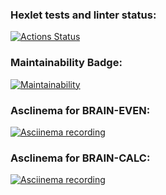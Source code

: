 ### Hexlet tests and linter status:

[![Actions Status](https://github.com/Kudrikudrii/frontend-project-44/actions/workflows/hexlet-check.yml/badge.svg)](https://github.com/Kudrikudrii/frontend-project-44/actions)

### Maintainability Badge:

[![Maintainability](https://api.codeclimate.com/v1/badges/a35abc9ec688c1f8d989/maintainability)](https://codeclimate.com/github/Kudrikudrii/frontend-project-44/maintainability)

### Asclinema for BRAIN-EVEN:

[![Asciinema recording](https://asciinema.org/a/Chnu4nskqdZGfyeKDNxSw6W67.png)](https://asciinema.org/a/Chnu4nskqdZGfyeKDNxSw6W67)

### Asclinema for BRAIN-CALC:

[![Asciinema recording](https://asciinema.org/a/mOipi8ZFhz8g4OyEADz2cAJcg.png)](https://asciinema.org/a/mOipi8ZFhz8g4OyEADz2cAJcg)
